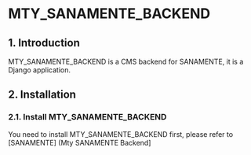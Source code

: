 # MTY_SANAMENTE_BACKEND

## 1. Introduction

MTY_SANAMENTE_BACKEND is a CMS backend for SANAMENTE, it is a Django application.

## 2. Installation

### 2.1. Install MTY_SANAMENTE_BACKEND

You need to install MTY_SANAMENTE_BACKEND first, please refer to [SANAMENTE] (Mty SANAMENTE Backend]